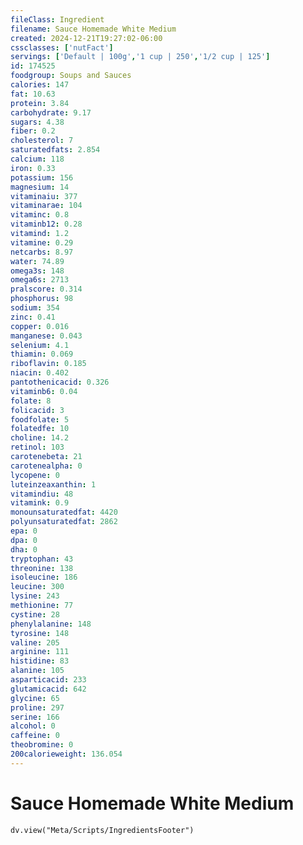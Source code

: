 ```yaml
---
fileClass: Ingredient
filename: Sauce Homemade White Medium
created: 2024-12-21T19:27:02-06:00
cssclasses: ['nutFact']
servings: ['Default | 100g','1 cup | 250','1/2 cup | 125']
id: 174525
foodgroup: Soups and Sauces
calories: 147
fat: 10.63
protein: 3.84
carbohydrate: 9.17
sugars: 4.38
fiber: 0.2
cholesterol: 7
saturatedfats: 2.854
calcium: 118
iron: 0.33
potassium: 156
magnesium: 14
vitaminaiu: 377
vitaminarae: 104
vitaminc: 0.8
vitaminb12: 0.28
vitamind: 1.2
vitamine: 0.29
netcarbs: 8.97
water: 74.89
omega3s: 148
omega6s: 2713
pralscore: 0.314
phosphorus: 98
sodium: 354
zinc: 0.41
copper: 0.016
manganese: 0.043
selenium: 4.1
thiamin: 0.069
riboflavin: 0.185
niacin: 0.402
pantothenicacid: 0.326
vitaminb6: 0.04
folate: 8
folicacid: 3
foodfolate: 5
folatedfe: 10
choline: 14.2
retinol: 103
carotenebeta: 21
carotenealpha: 0
lycopene: 0
luteinzeaxanthin: 1
vitamindiu: 48
vitamink: 0.9
monounsaturatedfat: 4420
polyunsaturatedfat: 2862
epa: 0
dpa: 0
dha: 0
tryptophan: 43
threonine: 138
isoleucine: 186
leucine: 300
lysine: 243
methionine: 77
cystine: 28
phenylalanine: 148
tyrosine: 148
valine: 205
arginine: 111
histidine: 83
alanine: 105
asparticacid: 233
glutamicacid: 642
glycine: 65
proline: 297
serine: 166
alcohol: 0
caffeine: 0
theobromine: 0
200calorieweight: 136.054
---
```


# Sauce Homemade White Medium

```dataviewjs
dv.view("Meta/Scripts/IngredientsFooter")
```